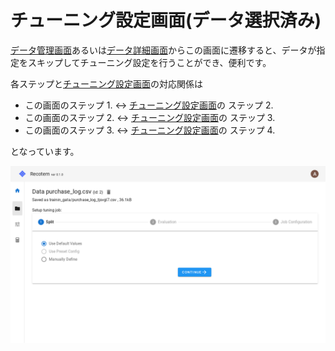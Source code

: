 # チューニング設定画面(データ選択済み)

[データ管理画面](../data-list)あるいは[データ詳細画面](../data-detail)からこの画面に遷移すると、データが指定をスキップしてチューニング設定を行うことができ、便利です。

各ステップと[チューニング設定画面](../start-tuning)の対応関係は

- この画面のステップ 1. &leftrightarrow; [チューニング設定画面](../start-tuning)の ステップ 2.
- この画面のステップ 2. &leftrightarrow; [チューニング設定画面](../start-tuning)の ステップ 3.
- この画面のステップ 3. &leftrightarrow; [チューニング設定画面](../start-tuning)の ステップ 4.

となっています。

![Tuning with data](./start-tuning-with-data.png)
